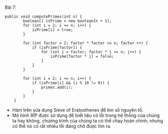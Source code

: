 Bài 7:

```
public void computePrimes(int n) {
        boolean[] isPrime = new boolean[n + 1];
        for (int i = 2; i <= n; i++) {
            isPrime[i] = true;
        }
        
        for (int factor = 2; factor * factor <= n; factor ++) {
            if (isPrime[factor]) {
                for (int j = factor; factor * j <= n; j++) {
                    isPrime[factor * j] = false;
                }
            }
        }
        
        for (int i = 2; i <= n; i++) {
            if (isPrime[i] && (i % 10 != 9)) {
                primes.add(i);
            }
        }
    }
```

- Hàm trên sửa dụng Sieve of Eratosthenes để tìm số nguyên tố.
- Mô hình RỈP được sử dụng để biết liệu có lỗi trong hệ thống của chúng ta hay không, chương trình của chúng ta có thể chạy hoàn chỉnh, nhưng có thể nó có rất nhiều lỗi đang chờ được tìm ra.

